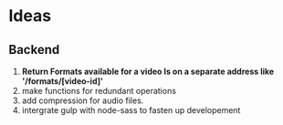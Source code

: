 # Ideas

## Backend

1. **Return Formats available for a video Is on a separate address like '/formats/[video-id]'**
2. make functions for redundant operations
3. add compression for audio files.
4. intergrate gulp with node-sass to fasten up developement